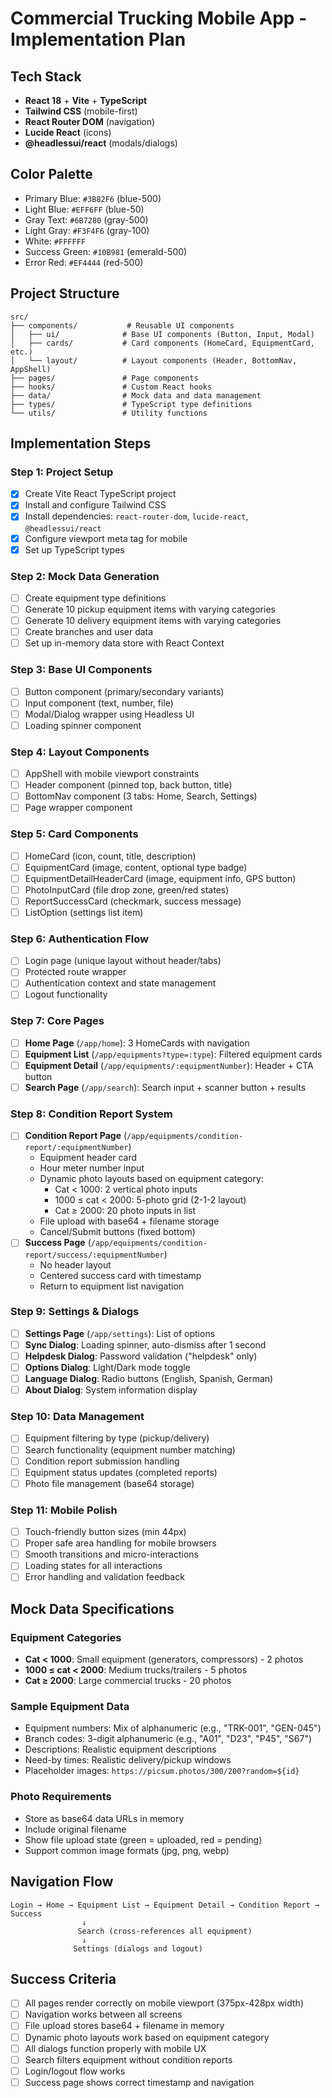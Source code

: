 # Commercial Trucking Mobile App - Implementation Plan

## Tech Stack
- **React 18** + **Vite** + **TypeScript**
- **Tailwind CSS** (mobile-first)
- **React Router DOM** (navigation)
- **Lucide React** (icons)
- **@headlessui/react** (modals/dialogs)

## Color Palette
- Primary Blue: `#3B82F6` (blue-500)
- Light Blue: `#EFF6FF` (blue-50) 
- Gray Text: `#6B7280` (gray-500)
- Light Gray: `#F3F4F6` (gray-100)
- White: `#FFFFFF`
- Success Green: `#10B981` (emerald-500)
- Error Red: `#EF4444` (red-500)

## Project Structure
```
src/
├── components/           # Reusable UI components
│   ├── ui/              # Base UI components (Button, Input, Modal)
│   ├── cards/           # Card components (HomeCard, EquipmentCard, etc.)
│   └── layout/          # Layout components (Header, BottomNav, AppShell)
├── pages/               # Page components
├── hooks/               # Custom React hooks
├── data/                # Mock data and data management
├── types/               # TypeScript type definitions
└── utils/               # Utility functions
```

## Implementation Steps

### Step 1: Project Setup
- [x] Create Vite React TypeScript project
- [x] Install and configure Tailwind CSS
- [x] Install dependencies: `react-router-dom`, `lucide-react`, `@headlessui/react`
- [x] Configure viewport meta tag for mobile
- [x] Set up TypeScript types

### Step 2: Mock Data Generation
- [ ] Create equipment type definitions
- [ ] Generate 10 pickup equipment items with varying categories
- [ ] Generate 10 delivery equipment items with varying categories  
- [ ] Create branches and user data
- [ ] Set up in-memory data store with React Context

### Step 3: Base UI Components
- [ ] Button component (primary/secondary variants)
- [ ] Input component (text, number, file)
- [ ] Modal/Dialog wrapper using Headless UI
- [ ] Loading spinner component

### Step 4: Layout Components  
- [ ] AppShell with mobile viewport constraints
- [ ] Header component (pinned top, back button, title)
- [ ] BottomNav component (3 tabs: Home, Search, Settings)
- [ ] Page wrapper component

### Step 5: Card Components
- [ ] HomeCard (icon, count, title, description)
- [ ] EquipmentCard (image, content, optional type badge)
- [ ] EquipmentDetailHeaderCard (image, equipment info, GPS button)
- [ ] PhotoInputCard (file drop zone, green/red states)
- [ ] ReportSuccessCard (checkmark, success message)
- [ ] ListOption (settings list item)

### Step 6: Authentication Flow
- [ ] Login page (unique layout without header/tabs)
- [ ] Protected route wrapper
- [ ] Authentication context and state management
- [ ] Logout functionality

### Step 7: Core Pages
- [ ] **Home Page** (`/app/home`): 3 HomeCards with navigation
- [ ] **Equipment List** (`/app/equipments?type=:type`): Filtered equipment cards  
- [ ] **Equipment Detail** (`/app/equipments/:equipmentNumber`): Header + CTA button
- [ ] **Search Page** (`/app/search`): Search input + scanner button + results

### Step 8: Condition Report System
- [ ] **Condition Report Page** (`/app/equipments/condition-report/:equipmentNumber`)
  - Equipment header card
  - Hour meter number input
  - Dynamic photo layouts based on equipment category:
    - Cat < 1000: 2 vertical photo inputs
    - 1000 ≤ cat < 2000: 5-photo grid (2-1-2 layout)
    - Cat ≥ 2000: 20 photo inputs in list
  - File upload with base64 + filename storage
  - Cancel/Submit buttons (fixed bottom)
- [ ] **Success Page** (`/app/equipments/condition-report/success/:equipmentNumber`)
  - No header layout
  - Centered success card with timestamp
  - Return to equipment list navigation

### Step 9: Settings & Dialogs
- [ ] **Settings Page** (`/app/settings`): List of options
- [ ] **Sync Dialog**: Loading spinner, auto-dismiss after 1 second
- [ ] **Helpdesk Dialog**: Password validation ("helpdesk" only)
- [ ] **Options Dialog**: Light/Dark mode toggle  
- [ ] **Language Dialog**: Radio buttons (English, Spanish, German)
- [ ] **About Dialog**: System information display

### Step 10: Data Management
- [ ] Equipment filtering by type (pickup/delivery)
- [ ] Search functionality (equipment number matching)
- [ ] Condition report submission handling
- [ ] Equipment status updates (completed reports)
- [ ] Photo file management (base64 storage)

### Step 11: Mobile Polish
- [ ] Touch-friendly button sizes (min 44px)
- [ ] Proper safe area handling for mobile browsers
- [ ] Smooth transitions and micro-interactions
- [ ] Loading states for all interactions
- [ ] Error handling and validation feedback

## Mock Data Specifications

### Equipment Categories
- **Cat < 1000**: Small equipment (generators, compressors) - 2 photos
- **1000 ≤ cat < 2000**: Medium trucks/trailers - 5 photos  
- **Cat ≥ 2000**: Large commercial trucks - 20 photos

### Sample Equipment Data
- Equipment numbers: Mix of alphanumeric (e.g., "TRK-001", "GEN-045")
- Branch codes: 3-digit alphanumeric (e.g., "A01", "D23", "P45", "S67")
- Descriptions: Realistic equipment descriptions
- Need-by times: Realistic delivery/pickup windows
- Placeholder images: `https://picsum.photos/300/200?random=${id}`

### Photo Requirements
- Store as base64 data URLs in memory
- Include original filename
- Show file upload state (green = uploaded, red = pending)
- Support common image formats (jpg, png, webp)

## Navigation Flow
```
Login → Home → Equipment List → Equipment Detail → Condition Report → Success
                ↓
               Search (cross-references all equipment)
                ↓  
              Settings (dialogs and logout)
```

## Success Criteria
- [ ] All pages render correctly on mobile viewport (375px-428px width)
- [ ] Navigation works between all screens
- [ ] File upload stores base64 + filename in memory
- [ ] Dynamic photo layouts work based on equipment category
- [ ] All dialogs function properly with mobile UX
- [ ] Search filters equipment without condition reports
- [ ] Login/logout flow works
- [ ] Success page shows correct timestamp and navigation